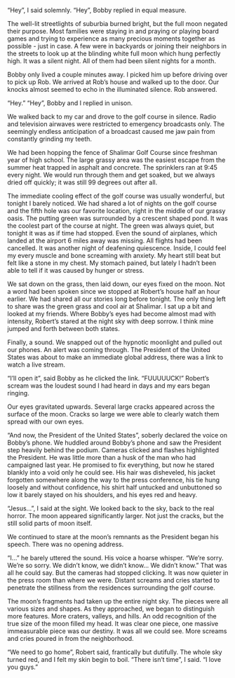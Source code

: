 “Hey”, I said solemnly.
“Hey”, Bobby replied in equal measure.
 
The well-lit streetlights of suburbia burned bright, but the full moon negated their purpose. Most families were staying in and praying or playing board games and trying to experience as many precious moments together as possible - just in case. A few were in backyards or joining their neighbors in the streets to look up at the blinding white full moon which hung perfectly high. It was a silent night. All of them had been silent nights for a month.
 
Bobby only lived a couple minutes away. I picked him up before driving over to pick up Rob. We arrived at Rob’s house and walked up to the door. Our knocks almost seemed to echo in the illuminated silence. Rob answered.
 
“Hey.”
“Hey”, Bobby and I replied in unison.
 
We walked back to my car and drove to the golf course in silence. Radio and television airwaves were restricted to emergency broadcasts only. The seemingly endless anticipation of a broadcast caused me jaw pain from constantly grinding my teeth.
 
We had been hopping the fence of Shalimar Golf Course since freshman year of high school. The large grassy area was the easiest escape from the summer heat trapped in asphalt and concrete. The sprinklers ran at 9:45 every night. We would run through them and get soaked, but we always dried off quickly; it was still 99 degrees out after all.
 
The immediate cooling effect of the golf course was usually wonderful, but tonight I barely noticed. We had shared a lot of nights on the golf course and the fifth hole was our favorite location, right in the middle of our grassy oasis. The putting green was surrounded by a crescent shaped pond. It was the coolest part of the course at night. The green was always quiet, but tonight it was as if time had stopped. Even the sound of airplanes, which landed at the airport 6 miles away was missing. All flights had been cancelled. It was another night of deafening quiescence. Inside, I could feel my every muscle and bone screaming with anxiety. My heart still beat but felt like a stone in my chest. My stomach pained, but lately I hadn’t been able to tell if it was caused by hunger or stress.
 
We sat down on the grass, then laid down, our eyes fixed on the moon. Not a word had been spoken since we stopped at Robert’s house half an hour earlier. We had shared all our stories long before tonight. The only thing left to share was the green grass and cool air at Shalimar. I sat up a bit and looked at my friends. Where Bobby’s eyes had become almost mad with intensity, Robert’s stared at the night sky with deep sorrow. I think mine jumped and forth between both states.
 
Finally, a sound. We snapped out of the hypnotic moonlight and pulled out our phones. An alert was coming through. The President of the United States was about to make an immediate global address, there was a link to watch a live stream.
 
“I’ll open it”, said Bobby as he clicked the link. “FUUUUUCK!” Robert’s scream was the loudest sound I had heard in days and my ears began ringing.
 
Our eyes gravitated upwards. Several large cracks appeared across the surface of the moon. Cracks so large we were able to clearly watch them spread with our own eyes.
 
“And now, the President of the United States”, soberly declared the voice on Bobby’s phone. We huddled around Bobby’s phone and saw the President step heavily behind the podium. Cameras clicked and flashes highlighted the President. He was little more than a husk of the man who had campaigned last year. He promised to fix everything, but now he stared blankly into a void only he could see. His hair was disheveled, his jacket forgotten somewhere along the way to the press conference, his tie hung loosely and without confidence, his shirt half untucked and unbuttoned so low it barely stayed on his shoulders, and his eyes red and heavy.
 
“Jesus…”, I said at the sight. We looked back to the sky, back to the real horror. The moon appeared significantly larger. Not just the cracks, but the still solid parts of moon itself.
 
We continued to stare at the moon’s remnants as the President began his speech. There was no opening address.
 
“I…” he barely uttered the sound. His voice a hoarse whisper. “We’re sorry. We’re so sorry. We didn’t know, we didn’t know... We didn’t know.” That was all he could say. But the cameras had stopped clicking. It was now quieter in the press room than where we were. Distant screams and cries started to penetrate the stillness from the residences surrounding the golf course.
 
The moon’s fragments had taken up the entire night sky. The pieces were all various sizes and shapes. As they approached, we began to distinguish more features. More craters, valleys, and hills. An odd recognition of the true size of the moon filled my head. It was clear one piece, one massive immeasurable piece was our destiny. It was all we could see. More screams and cries poured in from the neighborhood.
 
“We need to go home”, Robert said, frantically but dutifully.
The whole sky turned red, and I felt my skin begin to boil.
“There isn’t time”, I said. “I love you guys.”
